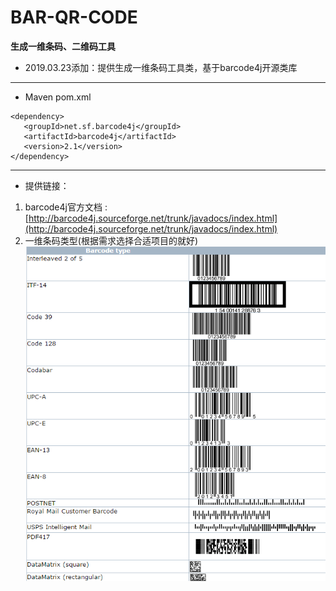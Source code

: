 # BAR-QR-CODE
**生成一维条码、二维码工具**

* 2019.03.23添加：提供生成一维条码工具类，基于barcode4j开源类库




---
+ Maven pom.xml
```
<dependency>  
   <groupId>net.sf.barcode4j</groupId>  
   <artifactId>barcode4j</artifactId>  
   <version>2.1</version>  
</dependency>
```
---
+ 提供链接：
1. barcode4j官方文档 : [http://barcode4j.sourceforge.net/trunk/javadocs/index.html](http://barcode4j.sourceforge.net/trunk/javadocs/index.html)
2. 一维条码类型(根据需求选择合适项目的就好)
![barcodeType](https://github.com/lgc592519828/BAR-QR-CODE/blob/master/src/main/java/cn/gcheng/images/barcodeType.png)
